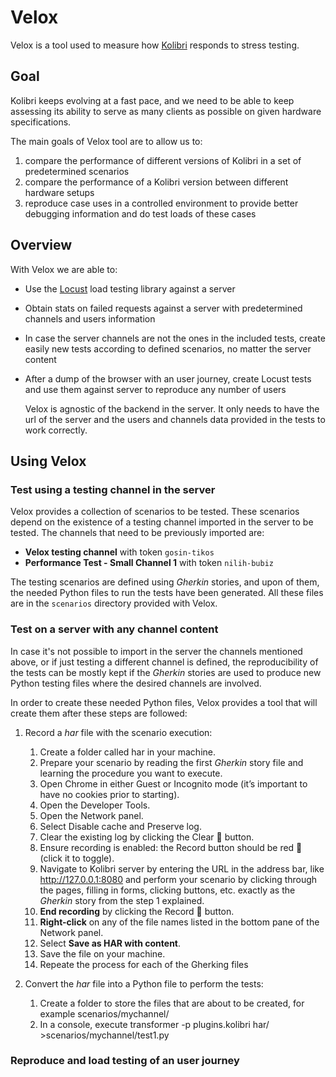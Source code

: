 # Velox
Velox is a tool used to measure how [Kolibri](https://github.com/learningequality/kolibri) responds to stress testing.

## Goal
Kolibri keeps evolving at a fast pace, and we need to be able to keep assessing its ability to serve as many clients as possible on given hardware specifications.

The main goals of Velox tool are to allow us to:
1. compare the performance of different versions of Kolibri in a set of predetermined scenarios
2. compare the performance of a Kolibri version between different hardware setups
3. reproduce case uses in a controlled environment to provide better debugging information and do test loads of these cases

## Overview
With Velox we are able to:
- Use the [Locust](https://github.com/locustio/locust) load testing library against a server

- Obtain stats on failed requests against a server with predetermined channels and users information

- In case the server channels are not the ones in the included tests, create easily new tests according to defined scenarios, no matter the server content

- After a dump of the browser with an user journey, create Locust tests and use them against  server to reproduce any number of users



  Velox is agnostic of the backend in the server. It only needs to have the url of the server and the users and channels data provided in the tests to work correctly.

## Using Velox
### Test using a testing channel in the server

Velox provides a collection of scenarios to be tested. These scenarios depend on the existence of a testing channel imported in the server to be tested. The channels that need to be previously imported are:

- **Velox testing channel** with token `gosin-tikos`
- **Performance Test - Small Channel 1** with token `nilih-bubiz`

The testing scenarios are defined using *Gherkin* stories, and upon of them, the needed Python files to run the tests have been generated. All these files are in the `scenarios` directory provided with Velox.



### Test on a server with any channel content

In case it's not possible to import in the server the channels mentioned above, or if just testing a different channel is defined, the reproducibility of the tests can be mostly kept if the *Gherkin* stories are used to produce new Python testing files where the desired channels are involved.

In order to create these needed Python files, Velox provides a tool that will create them after these steps are followed:

1. Record a *har* file with the scenario execution:
   1. Create a folder called har in your machine.
   2. Prepare your scenario by reading the first *Gherkin* story file and learning the procedure you want to execute.
   3. Open Chrome in either Guest or Incognito mode (it’s important to have no cookies prior to starting).
   4. Open the Developer Tools.
   5. Open the Network panel.
   6. Select Disable cache and Preserve log.
   7. Clear the existing log by clicking the Clear 🚫 button.
   8. Ensure recording is enabled: the Record button should be red 🔴 (click it to toggle).
   9. Navigate to Kolibri server by entering the URL in the address bar, like http://127.0.0.1:8080 and
      perform your scenario by clicking through the pages, filling in forms, clicking buttons, etc. exactly as the *Gherkin* story from the step 1 explained.
   10. **End recording** by clicking the Record 🔴 button.
   11. **Right-click** on any of the file names listed in the bottom pane of the Network panel.
   12. Select **Save as HAR with content**.
   13. Save the file on your machine.
   14. Repeate the process for each of the Gherking files

2. Convert the *har* file into a Python file to perform the tests:

   1. Create a folder to store the files that are about to be created, for example scenarios/mychannel/
   2. In a console, execute transformer -p plugins.kolibri har/ >scenarios/mychannel/test1.py





### Reproduce and load testing of an user journey



